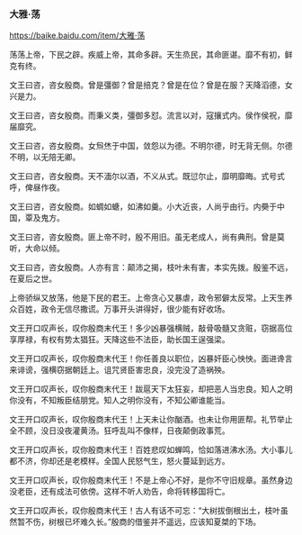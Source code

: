 ### 大雅·荡
https://baike.baidu.com/item/大雅·荡

荡荡上帝，下民之辟。疾威上帝，其命多辟。天生烝民，其命匪谌。靡不有初，鲜克有终。

文王曰咨，咨女殷商。曾是彊御？曾是掊克？曾是在位？曾是在服？天降滔德，女兴是力。

文王曰咨，咨女殷商。而秉义类，彊御多怼。流言以对，寇攘式内。侯作侯祝，靡届靡究。

文王曰咨，咨女殷商。女炰烋于中国，敛怨以为德。不明尔德，时无背无侧。尔德不明，以无陪无卿。

文王曰咨，咨女殷商。天不湎尔以酒，不义从式。既愆尔止，靡明靡晦。式号式呼，俾昼作夜。

文王曰咨，咨女殷商。如蜩如螗，如沸如羹。小大近丧，人尚乎由行。内奰于中国，覃及鬼方。

文王曰咨，咨女殷商。匪上帝不时，殷不用旧。虽无老成人，尚有典刑。曾是莫听，大命以倾。

文王曰咨，咨女殷商。人亦有言：颠沛之揭，枝叶未有害，本实先拨。殷鉴不远，在夏后之世。

上帝骄纵又放荡，他是下民的君王。上帝贪心又暴虐，政令邪僻太反常。上天生养众百姓，政令无信尽撒谎。万事开头讲得好，很少能有好收场。

文王开口叹声长，叹你殷商末代王！多少凶暴强横贼，敲骨吸髓又贪赃，窃据高位享厚禄，有权有势太猖狂。天降这些不法臣，助长国王逞强梁。

文王开口叹声长，叹你殷商末代王！你任善良以职位，凶暴奸臣心怏怏。面进谗言来诽谤，强横窃据朝廷上。诅咒贤臣害忠良，没完没了造祸殃。

文王开口叹声长，叹你殷商末代王！跋扈天下太狂妄，却把恶人当忠良。知人之明你没有，不知叛臣结朋党。知人之明你没有，不知公卿谁能当。

文王开口叹声长，叹你殷商末代王！上天未让你酗酒。也未让你用匪帮。礼节举止全不顾，没日没夜灌黄汤。狂呼乱叫不像样，日夜颠倒政事荒。

文王开口叹声长，叹你殷商末代王！百姓悲叹如蝉鸣，恰如落进沸水汤。大小事儿都不济，你却还是老模样。全国人民怒气生，怒火蔓延到远方。

文王开口叹声长，叹你殷商末代王！不是上帝心不好，是你不守旧规章。虽然身边没老臣，还有成法可依傍。这样不听人劝告，命将转移国将亡。

文王开口叹声长，叹你殷商末代王！古人有话不可忘：“大树拔倒根出土，枝叶虽然暂不伤，树根已坏难久长。”殷商的借鉴并不遥远，应该知夏桀的下场。
